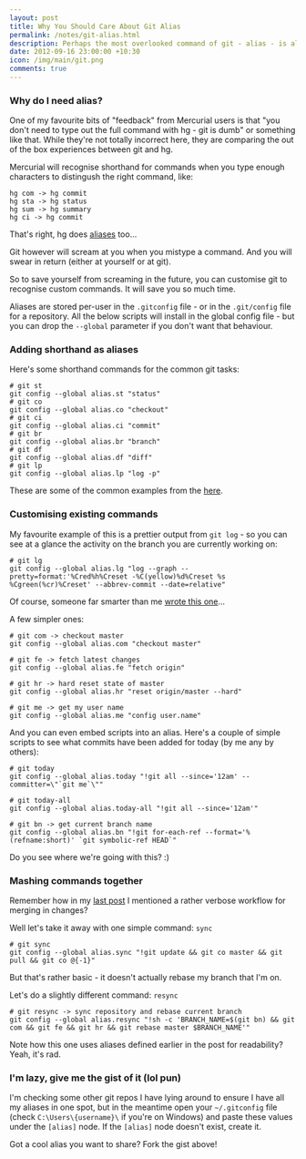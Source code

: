 ```yaml
--- 
layout: post
title: Why You Should Care About Git Alias
permalink: /notes/git-alias.html
description: Perhaps the most overlooked command of git - alias - is also one of the most powerful. What can you do with it? I'll show you.
date: 2012-09-16 23:00:00 +10:30
icon: /img/main/git.png
comments: true
---
```


### Why do I need alias?

One of my favourite bits of "feedback" from Mercurial users is that "you don't need to type out the full command with hg - git is dumb" or something like that. While they're not totally incorrect here, they are comparing the out of the box experiences between git and hg.

Mercurial will recognise shorthand for commands when you type enough characters to distingush the right command, like:

    hg com -> hg commit
    hg sta -> hg status
    hg sum -> hg summary
    hg ci -> hg commit 

That's right, hg does [aliases](http://mercurial.selenic.com/wiki/AliasExtension) too...

Git however will scream at you when you mistype a command. And you will swear in return (either at yourself or at git).

So to save yourself from screaming in the future, you can customise git to recognise custom commands. It will save you so much time.

Aliases are stored per-user in the `.gitconfig` file - or in the `.git/config` file for a repository. All the below scripts will install in the global config file - but you can drop the `--global` parameter if you don't want that behaviour.

### Adding shorthand as aliases

Here's some shorthand commands for the common git tasks:

    # git st
	git config --global alias.st "status"   
	# git co 
	git config --global alias.co "checkout" 
	# git ci
	git config --global alias.ci "commit"   
	# git br
	git config --global alias.br "branch"   
	# git df
	git config --global alias.df "diff"     
	# git lp
	git config --global alias.lp "log -p"   

These are some of the common examples from the [here](http://gitready.com/intermediate/2009/02/06/helpful-command-aliases.html).

### Customising existing commands

My favourite example of this is a prettier output from `git log` - so you can see at a glance the activity on the branch you are currently working on:

    # git lg
    git config --global alias.lg "log --graph --pretty=format:'%Cred%h%Creset -%C(yellow)%d%Creset %s %Cgreen(%cr)%Creset' --abbrev-commit --date=relative"


Of course, someone far smarter than me [wrote this one](http://www.jukie.net/bart/blog/pimping-out-git-log)...

A few simpler ones:

    # git com -> checkout master
    git config --global alias.com "checkout master"
    
    # git fe -> fetch latest changes
	git config --global alias.fe "fetch origin"
	
	# git hr -> hard reset state of master
	git config --global alias.hr "reset origin/master --hard"
    
    # git me -> get my user name
    git config --global alias.me "config user.name"

And you can even embed scripts into an alias. Here's a couple of simple scripts to see what commits have been added for today (by me any by others):

    # git today
    git config --global alias.today "!git all --since='12am' --committer=\"`git me`\""
    
    # git today-all
    git config --global alias.today-all "!git all --since='12am'"

    # git bn -> get current branch name
    git config --global alias.bn "!git for-each-ref --format='%(refname:short)' `git symbolic-ref HEAD`"

Do you see where we're going with this? :)

### Mashing commands together

Remember how in my [last post](/notes/my-git-habits.html) I mentioned a rather verbose workflow for merging in changes?

Well let's take it away with one simple command: `sync`

	# git sync
    git config --global alias.sync "!git update && git co master && git pull && git co @{-1}" 

But that's rather basic - it doesn't actually rebase my branch that I'm on.

Let's do a slightly different command: `resync`

    # git resync -> sync repository and rebase current branch    
    git config --global alias.resync "!sh -c 'BRANCH_NAME=$(git bn) && git com && git fe && git hr && git rebase master $BRANCH_NAME'"

Note how this one uses aliases defined earlier in the post for readability? Yeah, it's rad.

### I'm lazy, give me the gist of it (lol pun)

I'm checking some other git repos I have lying around to ensure I have all my aliases in one spot, but in the meantime open your `~/.gitconfig` file (check `C:\Users\{username}\` if you're on Windows) and paste these values under the `[alias]` node. If the `[alias]` node doesn't exist, create it.

<script src="https://gist.github.com/3732023.js?file=.gitconfig"></script>

Got a cool alias you want to share? Fork the gist above!